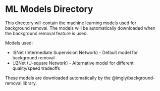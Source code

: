 # ML Models Directory

This directory will contain the machine learning models used for background removal.
The models will be automatically downloaded when the background removal feature is used.

Models used:
- ISNet (Intermediate Supervision Network) - Default model for background removal
- U2Net (U-square Network) - Alternative model for different quality/speed tradeoffs

These models are downloaded automatically by the @imgly/background-removal library.

